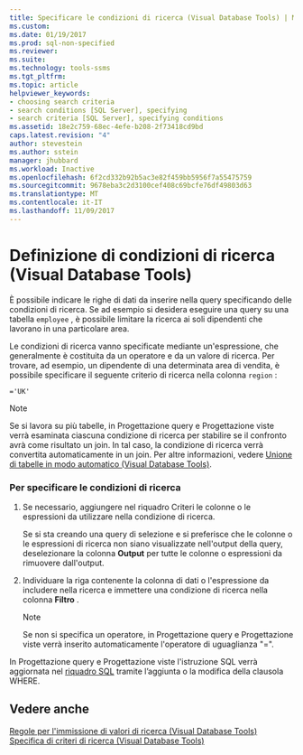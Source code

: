 ```yaml
---
title: Specificare le condizioni di ricerca (Visual Database Tools) | Microsoft Docs
ms.custom: 
ms.date: 01/19/2017
ms.prod: sql-non-specified
ms.reviewer: 
ms.suite: 
ms.technology: tools-ssms
ms.tgt_pltfrm: 
ms.topic: article
helpviewer_keywords:
- choosing search criteria
- search conditions [SQL Server], specifying
- search criteria [SQL Server], specifying conditions
ms.assetid: 18e2c759-68ec-4efe-b208-2f73418cd9bd
caps.latest.revision: "4"
author: stevestein
ms.author: sstein
manager: jhubbard
ms.workload: Inactive
ms.openlocfilehash: 6f2cd332b92b5ac3e82f459bb5956f7a55475759
ms.sourcegitcommit: 9678eba3c2d3100cef408c69bcfe76df49803d63
ms.translationtype: MT
ms.contentlocale: it-IT
ms.lasthandoff: 11/09/2017
---
```

# <a name="specify-search-conditions-visual-database-tools"></a>Definizione di condizioni di ricerca (Visual Database Tools)
È possibile indicare le righe di dati da inserire nella query specificando delle condizioni di ricerca. Se ad esempio si desidera eseguire una query su una tabella `employee` , è possibile limitare la ricerca ai soli dipendenti che lavorano in una particolare area.  
  
Le condizioni di ricerca vanno specificate mediante un'espressione, che generalmente è costituita da un operatore e da un valore di ricerca. Per trovare, ad esempio, un dipendente di una determinata area di vendita, è possibile specificare il seguente criterio di ricerca nella colonna `region` :  
  
```  
='UK'  
```  
  
> [!NOTE]  
> Se si lavora su più tabelle, in Progettazione query e Progettazione viste verrà esaminata ciascuna condizione di ricerca per stabilire se il confronto avrà come risultato un join. In tal caso, la condizione di ricerca verrà convertita automaticamente in un join. Per altre informazioni, vedere [Unione di tabelle in modo automatico &#40;Visual Database Tools&#41;](../../ssms/visual-db-tools/join-tables-automatically-visual-database-tools.md).  
  
### <a name="to-specify-search-conditions"></a>Per specificare le condizioni di ricerca  
  
1.  Se necessario, aggiungere nel riquadro Criteri le colonne o le espressioni da utilizzare nella condizione di ricerca.  
  
    Se si sta creando una query di selezione e si preferisce che le colonne o le espressioni di ricerca non siano visualizzate nell'output della query, deselezionare la colonna **Output** per tutte le colonne o espressioni da rimuovere dall'output.  
  
2.  Individuare la riga contenente la colonna di dati o l'espressione da includere nella ricerca e immettere una condizione di ricerca nella colonna **Filtro** .  
  
    > [!NOTE]  
    > Se non si specifica un operatore, in Progettazione query e Progettazione viste verrà inserito automaticamente l'operatore di uguaglianza "=".  
  
In Progettazione query e Progettazione viste l'istruzione SQL verrà aggiornata nel [riquadro SQL](../../ssms/visual-db-tools/sql-pane-visual-database-tools.md) tramite l’aggiunta o la modifica della clausola WHERE.  
  
## <a name="see-also"></a>Vedere anche  
[Regole per l'immissione di valori di ricerca &#40;Visual Database Tools&#41;](../../ssms/visual-db-tools/rules-for-entering-search-values-visual-database-tools.md)  
[Specifica di criteri di ricerca &#40;Visual Database Tools&#41;](../../ssms/visual-db-tools/specify-search-criteria-visual-database-tools.md)  
  

